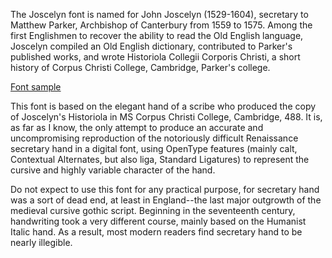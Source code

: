 The Joscelyn font is named for John Joscelyn (1529-1604), secretary to Matthew Parker, Archbishop of Canterbury from 1559 to 1575. Among the first Englishmen to recover the ability to read the Old English language, Joscelyn compiled an Old English dictionary, contributed to Parker's published works, and wrote Historiola Collegii Corporis Christi, a short history of Corpus Christi College, Cambridge, Parker's college.

[Font sample](Sample.jpg)

This font is based on the elegant hand of a scribe who produced the copy of Joscelyn's Historiola in MS Corpus Christi College, Cambridge, 488. It is, as far as I know, the only attempt to produce an accurate and uncompromising reproduction of the notoriously difficult Renaissance secretary hand in a digital font, using OpenType features (mainly calt, Contextual Alternates, but also liga, Standard Ligatures) to represent the cursive and highly variable character of the hand.

Do not expect to use this font for any practical purpose, for secretary hand was a sort of dead end, at least in England--the last major outgrowth of the medieval cursive gothic script. Beginning in the seventeenth century, handwriting took a very different course, mainly based on the Humanist Italic hand. As a result, most modern readers find secretary hand to be nearly illegible.
